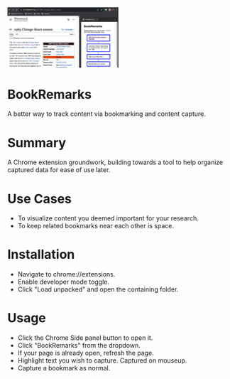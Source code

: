 <img src="images/bookremarks session view.png" width="250">

# BookRemarks
A better way to track content via bookmarking and content capture.

# Summary
A Chrome extension groundwork, building towards a tool to help organize captured data for ease of use later.

# Use Cases
- To visualize content you deemed important for your research.
- To keep related bookmarks near each other is space.

# Installation
- Navigate to chrome://extensions.
- Enable developer mode toggle.
- Click "Load unpacked" and open the containing folder.

# Usage
- Click the Chrome Side panel button to open it.
- Click "BookRemarks" from the dropdown.
- If your page is already open, refresh the page.
- Highlight text you wish to capture. Captured on mouseup.
- Capture a bookmark as normal.